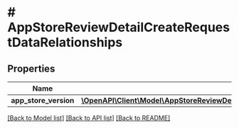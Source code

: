 # # AppStoreReviewDetailCreateRequestDataRelationships

## Properties

Name | Type | Description | Notes
------------ | ------------- | ------------- | -------------
**app_store_version** | [**\OpenAPI\Client\Model\AppStoreReviewDetailCreateRequestDataRelationshipsAppStoreVersion**](AppStoreReviewDetailCreateRequestDataRelationshipsAppStoreVersion.md) |  | 

[[Back to Model list]](../../README.md#documentation-for-models) [[Back to API list]](../../README.md#documentation-for-api-endpoints) [[Back to README]](../../README.md)


